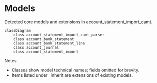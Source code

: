 # Models

Detected core models and extensions in account_statement_import_camt.

```mermaid
classDiagram
    class account_statement_import_camt_parser
    class account_bank_statement
    class account_bank_statement_line
    class account_journal
    class account_statement_import
```

Notes
- Classes show model technical names; fields omitted for brevity.
- Items listed under _inherit are extensions of existing models.

